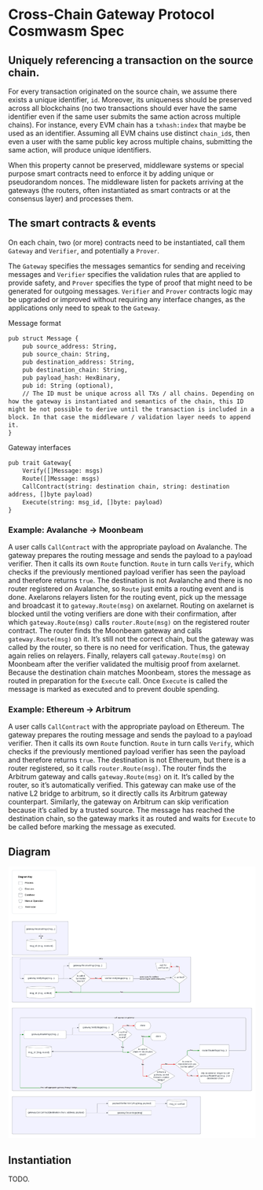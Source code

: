 # Cross-Chain Gateway Protocol Cosmwasm Spec 

## Uniquely referencing a transaction on the source chain.

For every transaction originated on the source chain, we assume there exists a unique identifier, `id`. Moreover, its uniqueness should be preserved across all blockchains (no two transactions should ever have the same identifier even if the same user submits the same action across multiple chains). For instance, every EVM chain has a `txhash:index` that maybe be used as an identifier. Assuming all EVM chains use distinct `chain_id`s, then even a user with the same public key across multiple chains, submitting the same action, will produce unique identifiers.

When this property cannot be preserved, middleware systems or special purpose smart contracts need to enforce it by adding unique or pseudorandom nonces. The middleware listen for packets arriving at the gateways (the routers, often instantiated as smart contracts or at the consensus layer) and processes them. 

## The smart contracts & events

On each chain, two (or more) contracts need to be instantiated, call them `Gateway` and `Verifier`, and potentially a `Prover`. 

The `Gateway` specifies the messages semantics for sending and receiving messages and `Verifier` specifies the validation rules that are applied to provide safety, and `Prover` specifies the type of proof that might need to be generated for outgoing messages. `Verifier` and `Prover` contracts logic may be upgraded or improved without requiring any interface changes, as the applications only need to speak to the `Gateway`.


Message format
```
pub struct Message {
    pub source_address: String,
    pub source_chain: String,
    pub destination_address: String,
    pub destination_chain: String,
    pub payload_hash: HexBinary,
    pub id: String (optional), 
    // The ID must be unique across all TXs / all chains. Depending on how the gateway is instantiated and semantics of the chain, this ID might be not possible to derive until the transaction is included in a block. In that case the middleware / validation layer needs to append it.    
}
```

Gateway interfaces
```
pub trait Gateway{
	Verify([]Message: msgs)
	Route([]Message: msgs)    
    CallContract(string: destination chain, string: destination address, []byte payload)
    Execute(string: msg_id, []byte: payload)
}
```

### Example: Avalanche → Moonbeam

A user calls `CallContract` with the appropriate payload on Avalanche. The gateway prepares the routing message and sends the payload to a payload verifier. Then it calls its own `Route` function. `Route` in turn calls `Verify`, which checks if the previously mentioned payload verifier has seen the payload and therefore returns `true`. The destination is not Avalanche and there is no router registered on Avalanche, so `Route` just emits a routing event and is done. Axelarons relayers listen for the routing event, pick up the message and broadcast it to `gateway.Route(msg)` on axelarnet. Routing on axelarnet is blocked until the voting verifiers are done with their confirmation, after which `gateway.Route(msg)` calls `router.Route(msg)` on the registered router contract. The router finds the Moonbeam gateway and calls `gateway.Route(msg)` on it. It’s still not the correct chain, but the gateway was called by the router, so there is no need for verification. Thus, the gateway again relies on relayers. Finally, relayers call `gateway.Route(msg)` on Moonbeam after the verifier validated the multisig proof from axelarnet. Because the destination chain matches Moonbeam, stores the message as routed in preparation for the `Execute` call. Once `Execute` is called the message is marked as executed and to prevent double spending.

### Example: Ethereum → Arbitrum

A user calls `CallContract` with the appropriate payload on Ethereum. The gateway prepares the routing message and sends the payload to a payload verifier. Then it calls its own `Route` function. `Route` in turn calls `Verify`, which checks if the previously mentioned payload verifier has seen the payload and therefore returns `true`. The destination is not Ethereum, but there is a router registered, so it calls `router.Route(msg)`. The router finds the Arbitrum gateway and calls `gateway.Route(msg)` on it. It’s called by the router, so it’s automatically verified. This gateway can make use of the native L2 bridge to arbitrum, so it directly calls its Arbitrum gateway counterpart. Similarly, the gateway on Arbitrum can skip verification because it’s called by a trusted source. The message has reached the destination chain, so the gateway marks it as routed and waits for `Execute` to be called before marking the message as executed.

## Diagram

![routing flow diagram.png](images/routing_flow_diagram.png)

## Instantiation

TODO.
